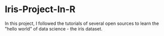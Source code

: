# Iris-Project-In-R
In this project, I followed the tutorials of several open sources to learn the "hello world" of data science - the iris dataset.
